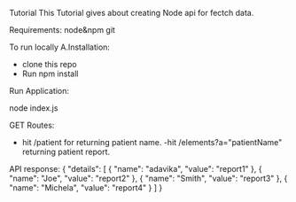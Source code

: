 Tutorial
This Tutorial gives about creating Node api for fectch data.

Requirements:
node&npm
git

To run locally 
A.Installation:
- clone this repo
- Run npm install 

Run Application:

node index.js

GET Routes:

- hit /patient for returning patient name.
 -hit /elements?a="patientName" returning patient report.
 
API response:
{
  "details": [
    {
      "name": "adavika",
      "value": "report1"
    },
    {
      "name": "Joe",
      "value": "report2"
    },
    {
      "name": "Smith",
      "value": "report3"
    },
    {
      "name": "Michela",
      "value": "report4"
    }
  ]
}
